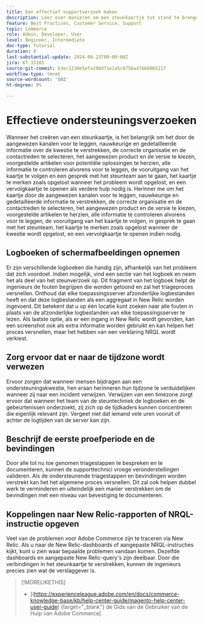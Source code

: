 ```yaml
---
title: Een effectief supportverzoek maken
description: Leer over manieren om een steunkaartje tot stand te brengen om de efficiency van het verzoek te maximaliseren.
feature: Best Practices, Customer Service, Support
topic: Commerce
role: Admin, Developer, User
level: Beginner, Intermediate
doc-type: Tutorial
duration: 0
last-substantial-update: 2024-08-23T00:00:00Z
jira: KT-15165
source-git-commit: b3ec1230e5efa198d71e1a5c0756a47666065117
workflow-type: tm+mt
source-wordcount: '502'
ht-degree: 0%

---
```



# Effectieve ondersteuningsverzoeken

Wanneer het creëren van een steunkaartje, is het belangrijk om het door de aangewezen kanalen voor te leggen, nauwkeurige en gedetailleerde informatie over de kwestie te verstrekken, de correcte organisatie en de contactreden te selecteren, het aangewezen product en de versie te kiezen, voorgestelde artikelen voor potentiële oplossingen te herzien, alle informatie te controleren alvorens voor te leggen, de vooruitgang van het kaartje te volgen en een gesprek met het steunteam aan te gaan, het kaartje te merken zoals opgelost wanneer het probleem wordt opgelost, en een vervolgkaartje te openen als verdere hulp nodig is. &#x200B; Herinner me om het kaartje door de aangewezen kanalen voor te leggen, nauwkeurige en gedetailleerde informatie te verstrekken, de correcte organisatie en de contactreden te selecteren, het aangewezen product en de versie te kiezen, voorgestelde artikelen te herzien, alle informatie te controleren alvorens voor te leggen, de vooruitgang van het kaartje te volgen, in gesprek te gaan met het steunteam, het kaartje te merken zoals opgelost wanneer de kwestie wordt opgelost, en een vervolgkaartje te openen indien nodig. &#x200B;

## Logboeken of schermafbeeldingen opnemen

Er zijn verschillende logboeken die handig zijn, afhankelijk van het probleem dat zich voordoet. Indien mogelijk, vind een sectie van het logboek en neem het als deel van het steunverzoek op. Dit fragment van het logboek helpt de ingenieurs de fouten begrijpen die worden getoond en zal het triageproces versnellen. Onthoud dat elke toepassingsserver afzonderlijke logbestanden heeft en dat deze logbestanden als een aggregaat in New Relic worden ingevoerd.  Dit betekent dat u op één locatie kunt zoeken naar alle fouten in plaats van de afzonderlijke logbestanden van elke toepassingsserver te lezen. Als laatste optie, als er een ingang in New Relic wordt gevonden, kan een screenshot ook als extra informatie worden gebruikt en kan helpen het proces versnellen, maar het hebben van een verklaring NRQL wordt verkiest.

## Zorg ervoor dat er naar de tijdzone wordt verwezen

Ervoor zorgen dat wanneer mensen bijdragen aan een ondersteuningskwestie, hen eraan herinneren hun tijdzone te verduidelijken wanneer zij naar een incident verwijzen. Verwijzen van een timezone zorgt ervoor dat wanneer het team van de steuntechniek de logboeken en de gebeurtenissen onderzoekt, zij zich op de tijdkaders kunnen concentreren die eigenlijk relevant zijn. Vergeet niet dat iemand vele uren vooruit of achter de logtijden van de server kan zijn.

## Beschrijf de eerste proefperiode en de bevindingen

Door alle tot nu toe genomen triagestappen te bespreken en te documenteren, kunnen de supporttechnici vroege veronderstellingen valideren. Als de ondersteunende triagestappen en bevindingen worden verstrekt kan het het algemene proces versnellen. Dit zal ook helpen dubbel werk te verminderen en uiteindelijk een manier verstrekken om de bevindingen met een niveau van bevestiging te documenteren.

## Koppelingen naar New Relic-rapporten of NRQL-instructie opgeven

Veel van de problemen voor Adobe Commerce zijn te traceren via New Relic. Als u naar de New Relic-dashboards of aangepaste NRQL-instructies kijkt, kunt u zien waar bepaalde problemen vandaan komen. Dezelfde dashboards en aangepaste New Relic-query&#39;s zijn deelbaar. Door die verbindingen in het steunkaartje te verstrekken, kunnen de ingenieurs precies zien wat de verslaggever is.

>[!MORELIKETHIS]
> 
> - ](https://experienceleague.adobe.com/en/docs/commerce-knowledge-base/kb/help-center-guide/magento-help-center-user-guide) {target="_blank"} de Gids van de Gebruiker van de Hulp van Adobe Commerce[
